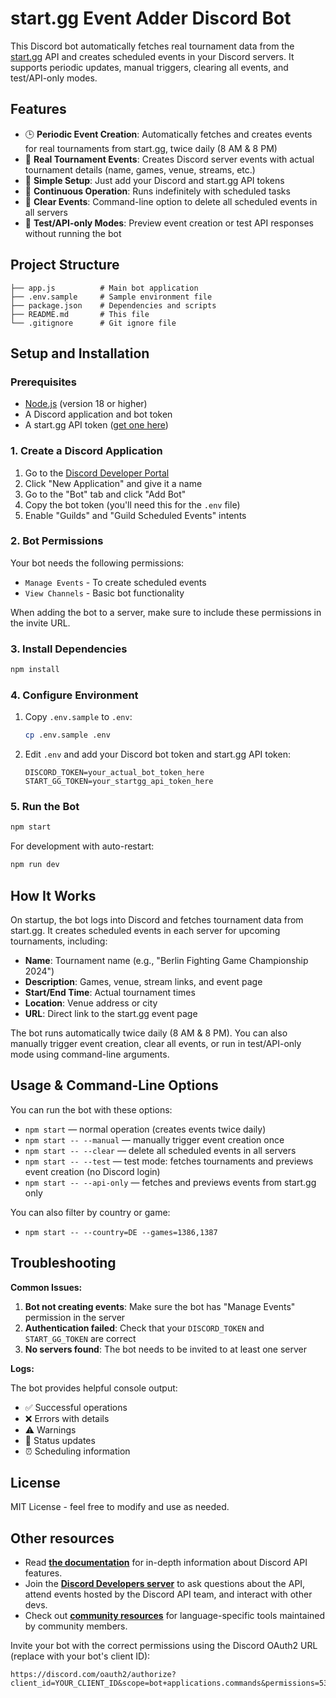
# start.gg Event Adder Discord Bot

This Discord bot automatically fetches real tournament data from the [start.gg](https://start.gg/) API and creates scheduled events in your Discord servers. It supports periodic updates, manual triggers, clearing all events, and test/API-only modes.


## Features

- 🕒 **Periodic Event Creation**: Automatically fetches and creates events for real tournaments from start.gg, twice daily (8 AM & 8 PM)
- 📅 **Real Tournament Events**: Creates Discord server events with actual tournament details (name, games, venue, streams, etc.)
- 🚀 **Simple Setup**: Just add your Discord and start.gg API tokens
- 🔄 **Continuous Operation**: Runs indefinitely with scheduled tasks
- 🧹 **Clear Events**: Command-line option to delete all scheduled events in all servers
- 🧪 **Test/API-only Modes**: Preview event creation or test API responses without running the bot


## Project Structure

```
├── app.js          # Main bot application
├── .env.sample     # Sample environment file
├── package.json    # Dependencies and scripts
├── README.md       # This file
└── .gitignore      # Git ignore file
```


## Setup and Installation

### Prerequisites

- [Node.js](https://nodejs.org/en/download/) (version 18 or higher)
- A Discord application and bot token
- A start.gg API token ([get one here](https://developer.start.gg/))


### 1. Create a Discord Application

1. Go to the [Discord Developer Portal](https://discord.com/developers/applications)
2. Click "New Application" and give it a name
3. Go to the "Bot" tab and click "Add Bot"
4. Copy the bot token (you'll need this for the `.env` file)
5. Enable "Guilds" and "Guild Scheduled Events" intents


### 2. Bot Permissions

Your bot needs the following permissions:
- `Manage Events` - To create scheduled events
- `View Channels` - Basic bot functionality

When adding the bot to a server, make sure to include these permissions in the invite URL.


### 3. Install Dependencies

```bash
npm install
```


### 4. Configure Environment

1. Copy `.env.sample` to `.env`:
   ```bash
   cp .env.sample .env
   ```

2. Edit `.env` and add your Discord bot token and start.gg API token:
   ```
   DISCORD_TOKEN=your_actual_bot_token_here
   START_GG_TOKEN=your_startgg_api_token_here
   ```


### 5. Run the Bot

```bash
npm start
```

For development with auto-restart:
```bash
npm run dev
```


## How It Works

On startup, the bot logs into Discord and fetches tournament data from start.gg. It creates scheduled events in each server for upcoming tournaments, including:

- **Name**: Tournament name (e.g., "Berlin Fighting Game Championship 2024")
- **Description**: Games, venue, stream links, and event page
- **Start/End Time**: Actual tournament times
- **Location**: Venue address or city
- **URL**: Direct link to the start.gg event page

The bot runs automatically twice daily (8 AM & 8 PM). You can also manually trigger event creation, clear all events, or run in test/API-only mode using command-line arguments.


## Usage & Command-Line Options

You can run the bot with these options:

- `npm start` — normal operation (creates events twice daily)
- `npm start -- --manual` — manually trigger event creation once
- `npm start -- --clear` — delete all scheduled events in all servers
- `npm start -- --test` — test mode: fetches tournaments and previews event creation (no Discord login)
- `npm start -- --api-only` — fetches and previews events from start.gg only

You can also filter by country or game:
- `npm start -- --country=DE --games=1386,1387`


## Troubleshooting

**Common Issues:**

1. **Bot not creating events**: Make sure the bot has "Manage Events" permission in the server
2. **Authentication failed**: Check that your `DISCORD_TOKEN` and `START_GG_TOKEN` are correct
3. **No servers found**: The bot needs to be invited to at least one server

**Logs:**

The bot provides helpful console output:
- ✅ Successful operations
- ❌ Errors with details
- ⚠️ Warnings
- 🔄 Status updates
- ⏰ Scheduling information


## License

MIT License - feel free to modify and use as needed.


## Other resources
- Read **[the documentation](https://discord.com/developers/docs/intro)** for in-depth information about Discord API features.
- Join the **[Discord Developers server](https://discord.gg/discord-developers)** to ask questions about the API, attend events hosted by the Discord API team, and interact with other devs.
- Check out **[community resources](https://discord.com/developers/docs/topics/community-resources#community-resources)** for language-specific tools maintained by community members.

Invite your bot with the correct permissions using the Discord OAuth2 URL (replace with your bot's client ID):
```
https://discord.com/oauth2/authorize?client_id=YOUR_CLIENT_ID&scope=bot+applications.commands&permissions=536870912
```